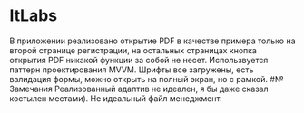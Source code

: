 # ItLabs
В приложении реализовано открытие PDF в качестве примера только на второй странице регистрации, на остальных страницах кнопка открытия PDF никакой функции за собой не несет.
Использвуется паттерн проектирования MVVM. 
Шрифты все загружены, есть валидация формы, можно открыть на полный экран, но с рамкой.
#№ Замечания
Реализованный адаптив не идеален, я бы даже сказал костылен местами).
Не идеальный файл менеджмент.
